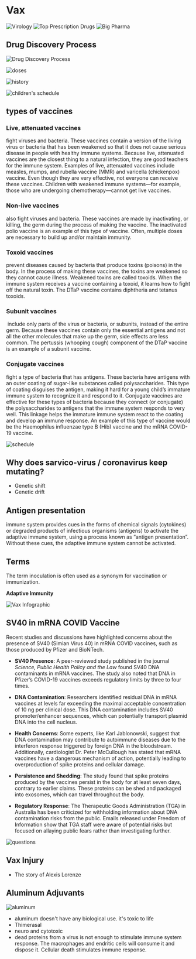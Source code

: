 # Vax

![Virology](static/MSCI_Innovation-in-Virology_Main-Graphic.jpg)
![Top Prescription Drugs](static/The-Most-Prescribed-Drugs-in-the-U.S.-Main.jpg)
![Big Pharma](static/The-Worlds-50-Largest-Pharmaceutical-Companies-v3.jpg)

## Drug Discovery Process

![Drug Discovery Process](static/Understanding-the-drug-discovery-process.webp)

![doses](<static/VACCINE%20DOSES%20for%20U.S.%20CHILDREN.jpg>)

![history](<static/A%20HISTORY%20OF%20VACCINES.jpg>)

![children's schedule](<static/HISTORY%20OF%20VACCINE%20SCHEDULES%20FOR%20U.S.%20CHILDREN.jpg>)

## types of vaccines

### Live, attenuated vaccines

fight viruses and bacteria. These vaccines contain a version of the living virus or bacteria that has been weakened so that it does not cause serious disease in people with healthy immune systems. Because live, attenuated vaccines are the closest thing to a natural infection, they are good teachers for the immune system. Examples of live, attenuated vaccines include measles, mumps, and rubella vaccine (MMR) and varicella (chickenpox) vaccine. Even though they are very effective, not everyone can receive these vaccines. Children with weakened immune systems—for example, those who are undergoing chemotherapy—cannot get live vaccines.

### Non-live vaccines

also fight viruses and bacteria. These vaccines are made by inactivating, or killing, the germ during the process of making the vaccine. The inactivated polio vaccine is an example of this type of vaccine. Often, multiple doses are necessary to build up and/or maintain immunity.

### Toxoid vaccines

prevent diseases caused by bacteria that produce toxins (poisons) in the body. In the process of making these vaccines, the toxins are weakened so they cannot cause illness. Weakened toxins are called toxoids. When the immune system receives a vaccine containing a toxoid, it learns how to fight off the natural toxin. The DTaP vaccine contains diphtheria and tetanus toxoids.

### Subunit vaccines

 include only parts of the virus or bacteria, or subunits, instead of the entire germ. Because these vaccines contain only the essential antigens and not all the other molecules that make up the germ, side effects are less common. The pertussis (whooping cough) component of the DTaP vaccine is an example of a subunit vaccine.

### Conjugate vaccines

fight a type of bacteria that has antigens. These bacteria have antigens with an outer coating of sugar-like substances called polysaccharides. This type of coating disguises the antigen, making it hard for a young child’s immature immune system to recognize it and respond to it. Conjugate vaccines are effective for these types of bacteria because they connect (or conjugate) the polysaccharides to antigens that the immune system responds to very well. This linkage helps the immature immune system react to the coating and develop an immune response. An example of this type of vaccine would be the Haemophilus influenzae type B (Hib) vaccine and the mRNA COVID-19 vaccine.

![schedule](image-2.png)

## Why does sarvico-virus / coronavirus keep mutating?

- Genetic shift
- Genetic drift

## Antigen presentation

immune system provides cues in the forms of chemical signals (cytokines) or degraded products of infectious organisms (antigens) to activate the adaptive immune system, using a process known as “antigen presentation”. Without these cues, the adaptive immune system cannot be activated.

## Terms

The term inoculation is often used as a synonym for vaccination or immunization.

**Adaptive Immunity**

![Vax Infographic](static/Comparing-How-COVID-19-Vaccines-and-Antiviral-Pills-Work_POSTER_VC_4_1200.png)

## SV40 in mRNA COVID Vaccine

Recent studies and discussions have highlighted concerns about the presence of SV40 (Simian Virus 40) in mRNA COVID vaccines, such as those produced by Pfizer and BioNTech.

- **SV40 Presence**: A peer-reviewed study published in the journal *Science, Public Health Policy and the Law* found SV40 DNA contaminants in mRNA vaccines. The study also noted that DNA in Pfizer’s COVID-19 vaccines exceeds regulatory limits by three to four times.

- **DNA Contamination**: Researchers identified residual DNA in mRNA vaccines at levels far exceeding the maximal acceptable concentration of 10 ng per clinical dose. This DNA contamination includes SV40 promoter/enhancer sequences, which can potentially transport plasmid DNA into the cell nucleus.

- **Health Concerns**: Some experts, like Karl Jablonowski, suggest that DNA contamination may contribute to autoimmune diseases due to the interferon response triggered by foreign DNA in the bloodstream. Additionally, cardiologist Dr. Peter McCullough has stated that mRNA vaccines have a dangerous mechanism of action, potentially leading to overproduction of spike proteins and cellular damage.

- **Persistence and Shedding**: The study found that spike proteins produced by the vaccines persist in the body for at least seven days, contrary to earlier claims. These proteins can be shed and packaged into exosomes, which can travel throughout the body.

- **Regulatory Response**: The Therapeutic Goods Administration (TGA) in Australia has been criticized for withholding information about DNA contamination risks from the public. Emails released under Freedom of Information show that TGA staff were aware of potential risks but focused on allaying public fears rather than investigating further.

![questions](static/40-vaccine-questions.webp)

## Vax Injury

- The story of Alexis Lorenze

## Aluminum Adjuvants

![aluminum](static/PIC-Aluminum-Containing-Vaccines-PSA.jpg)

- aluminum doesn't have any biological use. it's toxic to life
- Thimerasal
- neuro and cytotoxic
- dead proteins from a virus is not enough to stimulate immune system response. The macrophages and endritic cells will consume it and dispose it. Cellular death stimulates immune response.
